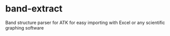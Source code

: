 # band-extract
Band structure parser for ATK for easy importing with Excel or any scientific graphing software
